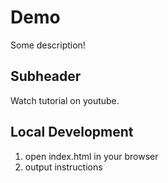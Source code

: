 # Demo
Some description!
## Subheader
Watch tutorial on youtube.

## Local Development

1. open index.html in your browser
2. output instructions
